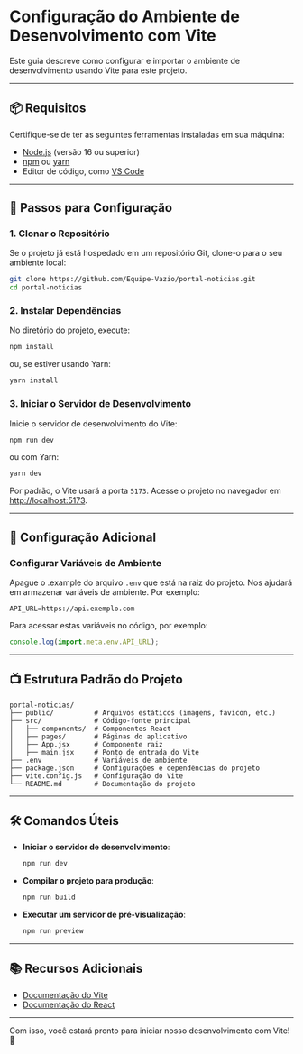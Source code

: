 # Configuração do Ambiente de Desenvolvimento com Vite

Este guia descreve como configurar e importar o ambiente de desenvolvimento usando Vite para este projeto.

---

## 📦 Requisitos

Certifique-se de ter as seguintes ferramentas instaladas em sua máquina:

- [Node.js](https://nodejs.org/) (versão 16 ou superior)
- [npm](https://www.npmjs.com/) ou [yarn](https://yarnpkg.com/)
- Editor de código, como [VS Code](https://code.visualstudio.com/)

---

## 🚀 Passos para Configuração

### 1. Clonar o Repositório

Se o projeto já está hospedado em um repositório Git, clone-o para o seu ambiente local:
```bash
git clone https://github.com/Equipe-Vazio/portal-noticias.git
cd portal-noticias
```

### 2. Instalar Dependências

No diretório do projeto, execute:
```bash
npm install
```
ou, se estiver usando Yarn:
```bash
yarn install
```

### 3. Iniciar o Servidor de Desenvolvimento

Inicie o servidor de desenvolvimento do Vite:
```bash
npm run dev
```
ou com Yarn:
```bash
yarn dev
```

Por padrão, o Vite usará a porta `5173`. Acesse o projeto no navegador em [http://localhost:5173](http://localhost:5173).

---

## 🔧 Configuração Adicional

### Configurar Variáveis de Ambiente

Apague o .example do arquivo `.env` que está na raiz do projeto. Nos ajudará em armazenar variáveis de ambiente. Por exemplo:
```
API_URL=https://api.exemplo.com
```

Para acessar estas variáveis no código, por exemplo:
```javascript
console.log(import.meta.env.API_URL);
```

---

## 📺 Estrutura Padrão do Projeto

```
portal-noticias/
├── public/          # Arquivos estáticos (imagens, favicon, etc.)
├── src/             # Código-fonte principal
│   ├── components/  # Componentes React
│   ├── pages/       # Páginas do aplicativo
│   ├── App.jsx      # Componente raiz
│   ├── main.jsx     # Ponto de entrada do Vite
├── .env             # Variáveis de ambiente
├── package.json     # Configurações e dependências do projeto
├── vite.config.js   # Configuração do Vite
└── README.md        # Documentação do projeto
```

---

## 🛠️ Comandos Úteis

- **Iniciar o servidor de desenvolvimento**:
  ```bash
  npm run dev
  ```
- **Compilar o projeto para produção**:
  ```bash
  npm run build
  ```
- **Executar um servidor de pré-visualização**:
  ```bash
  npm run preview
  ```

---

## 📚 Recursos Adicionais

- [Documentação do Vite](https://vitejs.dev/)
- [Documentação do React](https://react.dev/)

---

Com isso, você estará pronto para iniciar nosso desenvolvimento com Vite! 🎉
